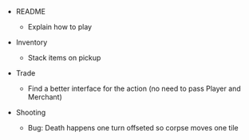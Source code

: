 - README
    - Explain how to play

- Inventory
    - Stack items on pickup

- Trade
    - Find a better interface for the action (no need to pass Player and Merchant)

- Shooting
    - Bug: Death happens one turn offseted so corpse moves one tile